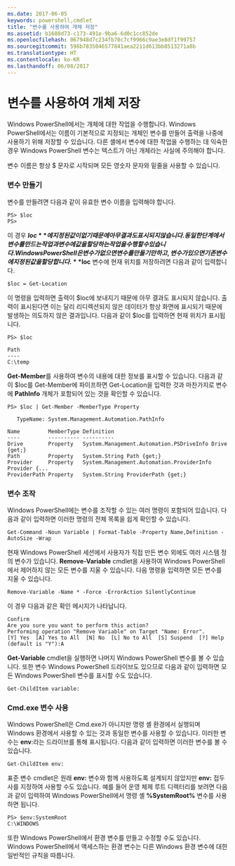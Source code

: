 ```yaml
---
ms.date: 2017-06-05
keywords: powershell,cmdlet
title: "변수를 사용하여 개체 저장"
ms.assetid: b1688d73-c173-491e-9ba6-6d0c1cc852de
ms.openlocfilehash: 067948d7c234fb70c7cf9966c9ae3e8df1f99757
ms.sourcegitcommit: 598b7835046577841aea2211d613bb8513271a8b
ms.translationtype: HT
ms.contentlocale: ko-KR
ms.lasthandoff: 06/08/2017
---
```

# <a name="using-variables-to-store-objects"></a>변수를 사용하여 개체 저장
Windows PowerShell에서는 개체에 대한 작업을 수행합니다. Windows PowerShell에서는 이름이 기본적으로 지정되는 개체인 변수를 만들어 출력을 나중에 사용하기 위해 저장할 수 있습니다. 다른 셸에서 변수에 대한 작업을 수행하는 데 익숙한 경우 Windows PowerShell 변수는 텍스트가 아닌 개체라는 사실에 주의해야 합니다.

변수 이름은 항상 $ 문자로 시작되며 모든 영숫자 문자와 밑줄을 사용할 수 있습니다.

### <a name="creating-a-variable"></a>변수 만들기
변수를 만들려면 다음과 같이 유효한 변수 이름을 입력해야 합니다.

```
PS> $loc
PS>
```

이 경우 **$loc**에 지정된 값이 없기 때문에 아무 결과도 표시되지 않습니다. 동일한 단계에서 변수를 만드는 작업과 변수에 값을 할당하는 작업을 수행할 수 있습니다. Windows PowerShell은 변수가 없으면 변수를 만들기만 하고, 변수가 있으면 기존 변수에 지정된 값을 할당합니다. **$loc** 변수에 현재 위치를 저장하려면 다음과 같이 입력합니다.

```
$loc = Get-Location
```

이 명령을 입력하면 출력이 $loc에 보내지기 때문에 아무 결과도 표시되지 않습니다. 출력이 표시된다면 이는 달리 리디렉션되지 않은 데이터가 항상 화면에 표시되기 때문에 발생하는 의도하지 않은 결과입니다. 다음과 같이 $loc를 입력하면 현재 위치가 표시됩니다.

```
PS> $loc

Path
----
C:\temp
```

**Get-Member**를 사용하여 변수의 내용에 대한 정보를 표시할 수 있습니다. 다음과 같이 $loc를 Get-Member에 파이프하면 Get-Location을 입력한 것과 마찬가지로 변수에 **PathInfo** 개체가 포함되어 있는 것을 확인할 수 있습니다.

```
PS> $loc | Get-Member -MemberType Property

   TypeName: System.Management.Automation.PathInfo

Name         MemberType Definition
----         ---------- ----------
Drive        Property   System.Management.Automation.PSDriveInfo Drive {get;}
Path         Property   System.String Path {get;}
Provider     Property   System.Management.Automation.ProviderInfo Provider {...
ProviderPath Property   System.String ProviderPath {get;}
```

### <a name="manipulating-variables"></a>변수 조작
Windows PowerShell에는 변수를 조작할 수 있는 여러 명령이 포함되어 있습니다. 다음과 같이 입력하면 이러한 명령의 전체 목록을 쉽게 확인할 수 있습니다.

```
Get-Command -Noun Variable | Format-Table -Property Name,Definition -AutoSize -Wrap
```

현재 Windows PowerShell 세션에서 사용자가 직접 만든 변수 외에도 여러 시스템 정의 변수가 있습니다. **Remove-Variable** cmdlet을 사용하여 Windows PowerShell에서 제어하지 않는 모든 변수를 지울 수 있습니다. 다음 명령을 입력하면 모든 변수를 지울 수 있습니다.

```
Remove-Variable -Name * -Force -ErrorAction SilentlyContinue
```

이 경우 다음과 같은 확인 메시지가 나타납니다.

```
Confirm
Are you sure you want to perform this action?
Performing operation "Remove Variable" on Target "Name: Error".
[Y] Yes  [A] Yes to All  [N] No  [L] No to All  [S] Suspend  [?] Help
(default is "Y"):A
```

**Get-Variable** cmdlet을 실행하면 나머지 Windows PowerShell 변수를 볼 수 있습니다. 또한 변수 Windows PowerShell 드라이브도 있으므로 다음과 같이 입력하면 모든 Windows PowerShell 변수를 표시할 수도 있습니다.

```
Get-ChildItem variable:
```

### <a name="using-cmdexe-variables"></a>Cmd.exe 변수 사용
Windows PowerShell은 Cmd.exe가 아니지만 명령 셸 환경에서 실행되며 Windows 환경에서 사용할 수 있는 것과 동일한 변수를 사용할 수 있습니다. 이러한 변수는 **env**:라는 드라이브를 통해 표시됩니다. 다음과 같이 입력하면 이러한 변수를 볼 수 있습니다.

```
Get-ChildItem env:
```

표준 변수 cmdlet은 원래 **env:** 변수와 함께 사용하도록 설계되지 않았지만 **env:** 접두사를 지정하여 사용할 수도 있습니다. 예를 들어 운영 체제 루트 디렉터리를 보려면 다음과 같이 입력하여 Windows PowerShell에서 명령 셸 **%SystemRoot%** 변수를 사용하면 됩니다.

```
PS> $env:SystemRoot
C:\WINDOWS
```

또한 Windows PowerShell에서 환경 변수를 만들고 수정할 수도 있습니다. Windows PowerShell에서 액세스하는 환경 변수는 다른 Windows 환경 변수에 대한 일반적인 규칙을 따릅니다.

